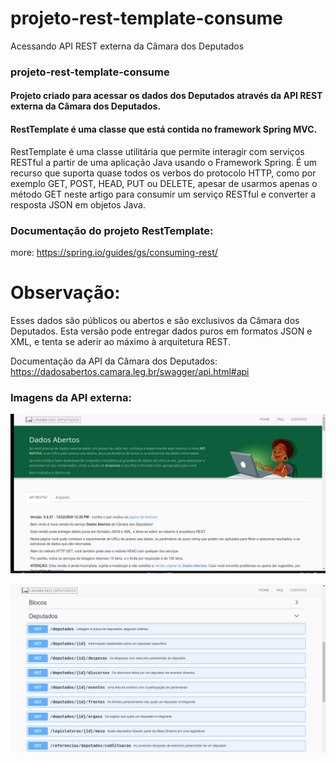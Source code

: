 # projeto-rest-template-consume
 Acessando API REST externa da Câmara dos Deputados

### projeto-rest-template-consume

#### Projeto criado para acessar os dados dos Deputados através da API REST externa da Câmara dos Deputados.

#### RestTemplate é uma classe que está contida no framework Spring MVC.
RestTemplate é uma classe utilitária que permite interagir com serviços RESTful a partir de uma aplicação Java usando o Framework Spring. 
É um recurso que suporta quase todos os verbos do protocolo HTTP, como por exemplo GET, POST, HEAD, PUT ou DELETE, apesar de usarmos apenas o método GET neste artigo para consumir um serviço RESTful e converter a resposta JSON em objetos Java.

### Documentação do projeto RestTemplate:
more: https://spring.io/guides/gs/consuming-rest/


# Observação:
Esses dados são públicos ou abertos e são exclusivos da Câmara dos Deputados.
Esta versão pode entregar dados puros em formatos JSON e XML, e tenta se aderir ao máximo à arquitetura REST.

Documentação da API da Câmara dos Deputados:
https://dadosabertos.camara.leg.br/swagger/api.html#api

### Imagens da API externa:

![alt text](https://github.com/EmanuelGabriel/dsdelivery-assets/blob/main/dadosabertoscamaradeputados.png)

![alt text](https://github.com/EmanuelGabriel/dsdelivery-assets/blob/main/endpoints%20camara%20dos%20deputados.png)




